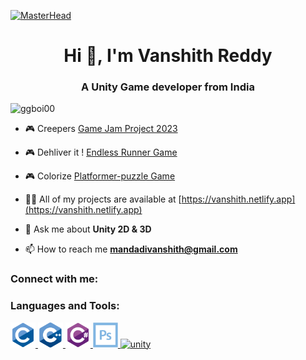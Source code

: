 [![MasterHead](https://i.imgur.com/YUyLe4y.png)](https://vanshith.netlify.app)
<h1 align="center">Hi 👋, I'm Vanshith Reddy</h1>
<h3 align="center">A Unity Game developer from India</h3>

<p align="left"> <img src="https://komarev.com/ghpvc/?username=ggboi00&label=Profile%20views&color=0e75b6&style=flat" alt="ggboi00" /> </p>

- 🎮 Creepers [Game Jam Project 2023](https://vanshith.itch.io/creepers)

- 🎮 Dehliver it ! [Endless Runner Game](https://vanshith.itch.io/dehliverit)

- 🎮 Colorize [Platformer-puzzle Game](https://vanshith.itch.io/colorize)

- 👨‍💻 All of my projects are available at [https://vanshith.netlify.app](https://vanshith.netlify.app)

- 💬 Ask me about **Unity 2D & 3D**

- 📫 How to reach me **mandadivanshith@gmail.com**

<h3 align="left">Connect with me:</h3>
<p align="left">
</p>

<h3 align="left">Languages and Tools:</h3>
<p align="left"> <a href="https://www.cprogramming.com/" target="_blank" rel="noreferrer"> <img src="https://raw.githubusercontent.com/devicons/devicon/master/icons/c/c-original.svg" alt="c" width="40" height="40"/> </a> <a href="https://www.w3schools.com/cpp/" target="_blank" rel="noreferrer"> <img src="https://raw.githubusercontent.com/devicons/devicon/master/icons/cplusplus/cplusplus-original.svg" alt="cplusplus" width="40" height="40"/> </a> <a href="https://www.w3schools.com/cs/" target="_blank" rel="noreferrer"> <img src="https://raw.githubusercontent.com/devicons/devicon/master/icons/csharp/csharp-original.svg" alt="csharp" width="40" height="40"/> </a> <a href="https://www.photoshop.com/en" target="_blank" rel="noreferrer"> <img src="https://raw.githubusercontent.com/devicons/devicon/master/icons/photoshop/photoshop-line.svg" alt="photoshop" width="40" height="40"/> </a> <a href="https://unity.com/" target="_blank" rel="noreferrer"> <img src="https://www.vectorlogo.zone/logos/unity3d/unity3d-icon.svg" alt="unity" width="40" height="40"/> </a> </p>
